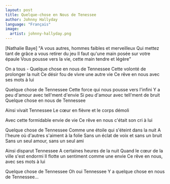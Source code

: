 ```yaml
---
layout: post
title: Quelque-chose en Nous de Tenessee
author: Johnny Hallyday
language: "Français"
image:
  artist: johnny-hallyday.png
---
```

[Nathalie Baye]
"A vous autres, hommes faibles et merveilleux
Qui mettez tant de grâce a vous retirer du jeu
Il faut qu'une main posée sur votre épaule
Vous pousse vers la vie, cette main tendre et légère"

On a tous -
Quelque chose en nous de Tennessee
Cette volonté de prolonger la nuit
Ce désir fou de vivre une autre vie
Ce rêve en nous avec ses mots à lui

Quelque chose de Tennessee
Cette force qui nous pousse vers l'infini
Y a peu d'amour avec tell'ment d'envie
Si peu d'amour avec tell'ment de bruit
Quelque chose en nous de Tennessee

Ainsi vivait Tennessee
Le cœur en fièvre et le corps démoli


Avec cette formidable envie de vie
Ce rêve en nous c'était son cri à lui

Quelque chose de Tennessee
Comme une étoile qui s'éteint dans la nuit
A l'heure où d'autres s'aiment à la folie
Sans un éclat de voix et sans un bruit
Sans un seul amour, sans un seul ami

Ainsi disparut Tennessee
A certaines heures de la nuit
Quand le cœur de la ville s'est endormi
Il flotte un sentiment comme une envie
Ce rêve en nous, avec ses mots à lui

Quelque chose de Tennessee
Oh oui Tennessee
Y a quelque chose en nous de Tennessee... 
